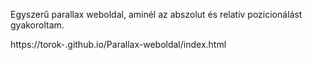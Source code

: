 Egyszerű parallax weboldal, aminél az abszolut és relativ pozicionálást gyakoroltam.

https://torok-.github.io/Parallax-weboldal/index.html